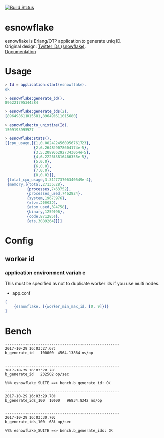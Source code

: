 [![Build Status](https://travis-ci.org/tkyshm/esnowflake.svg?branch=master)](https://travis-ci.org/tkyshm/esnowflake)

esnowflake
=====

esnowflake is Erlang/OTP application to generate uniq ID.  
Original design: [Twitter IDs (snowflake)](https://github.com/twitter/snowflake).  
[Documentation](https://hexdocs.pm/esnowflake/0.1.0/)

Usage
=====

```erlang
> Id = application:start(esnowflake).
ok

> esnowflake:generate_id().
896221795344384

> esnowflake:generate_ids(2).
[896498611015681,896498611015680]

> esnowflake:to_unixtime(Id).
1509193995927

> esnowflake:stats().
[{cpu_usage,[{1,0.0024724560956761723},
             {2,6.264839078604174e-5},
             {3,5.2089262927343054e-5},
             {4,6.222663816466355e-5},
             {5,0.0},
             {6,0.0},
             {7,0.0},
             {8,0.0}]},
 {total_cpu_usage,3.311773706340549e-4},
 {memory,[{total,27135728},
          {processes,7463752},
          {processes_used,7462824},
          {system,19671976},
          {atom,388625},
          {atom_used,374758},
          {binary,1259096},
          {code,8712856},
          {ets,3089264}]}]
```

Config
=====

## worker id

### application environment variable

This must be specified as not to duplicate worker ids if you use multi nodes.

- app.conf

```erlang
[
    {esnowflake, [{worker_min_max_id, [0, 9]}]}
]
```

Bench
=====

```
----------------------------------------------------
2017-10-29 16:03:27.671
b_generate_id	100000	4564.13864 ns/op


----------------------------------------------------
2017-10-29 16:03:28.703
b_generate_id	232502 op/sec

%%% esnowflake_SUITE ==> bench.b_generate_id: OK

----------------------------------------------------
2017-10-29 16:03:29.700
b_generate_ids_100	10000	96834.8342 ns/op


----------------------------------------------------
2017-10-29 16:03:30.702
b_generate_ids_100	686 op/sec

%%% esnowflake_SUITE ==> bench.b_generate_ids: OK
```
